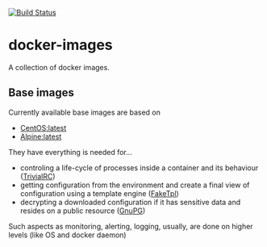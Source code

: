 [![Build Status](https://api.travis-ci.org/vorakl/docker-images.png)](https://travis-ci.org/vorakl/docker-images)

# docker-images

A collection of docker images.

## Base images 

Currently available base images are based on

* [CentOS:latest](https://github.com/CentOS/sig-cloud-instance-images/tree/CentOS-7/docker)
* [Alpine:latest](https://github.com/gliderlabs/docker-alpine/tree/rootfs/library-3.5/versions/library-3.5)

They have everything is needed for...

* controling a life-cycle of processes inside a container and its behaviour ([TrivialRC](https://github.com/vorakl/TrivialRC))
* getting configuration from the environment and create a final view of configuration using a template engine ([FakeTpl](https://github.com/vorakl/FakeTpl))
* decrypting a downloaded configuration if it has sensitive data and resides on a public resource ([GnuPG](https://www.gnupg.org/))

Such aspects as monitoring, alerting, logging, usually, are done on higher levels (like OS and docker daemon)

